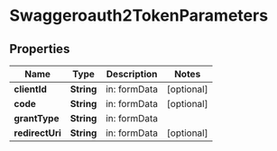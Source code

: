 
# Swaggeroauth2TokenParameters

## Properties
Name | Type | Description | Notes
------------ | ------------- | ------------- | -------------
**clientId** | **String** | in: formData |  [optional]
**code** | **String** | in: formData |  [optional]
**grantType** | **String** | in: formData | 
**redirectUri** | **String** | in: formData |  [optional]



